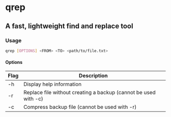 # qrep

## A fast, lightweight find and replace tool

### Usage

```bash
qrep [OPTIONS] <FROM> <TO> <path/to/file.txt>
```

#### Options

| Flag | Description |
| ---- | ----------- |
| -h | Display help information |
| -r | Replace file without creating a backup (cannot be used with -c) |
| -c | Compress backup file (cannot be used with -r) |
